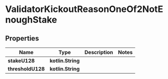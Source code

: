 
# ValidatorKickoutReasonOneOf2NotEnoughStake

## Properties
| Name | Type | Description | Notes |
| ------------ | ------------- | ------------- | ------------- |
| **stakeU128** | **kotlin.String** |  |  |
| **thresholdU128** | **kotlin.String** |  |  |



